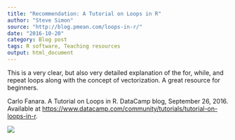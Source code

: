 ```yaml
---
title: "Recommendation: A Tutorial on Loops in R"
author: "Steve Simon"
source: "http://blog.pmean.com/loops-in-r/"
date: "2016-10-20"
category: Blog post
tags: R software, Teaching resources
output: html_document
---
```


This is a very clear, but also very detailed explanation of the for,
while, and repeat loops along with the concept of vectorization. A great
resource for beginners.

<!---More--->

Carlo Fanara. A Tutorial on Loops in R. DataCamp blog, September 26,
2016. Available at
<https://www.datacamp.com/community/tutorials/tutorial-on-loops-in-r>.

![](../../../web/images/loops-in-r01.png)




